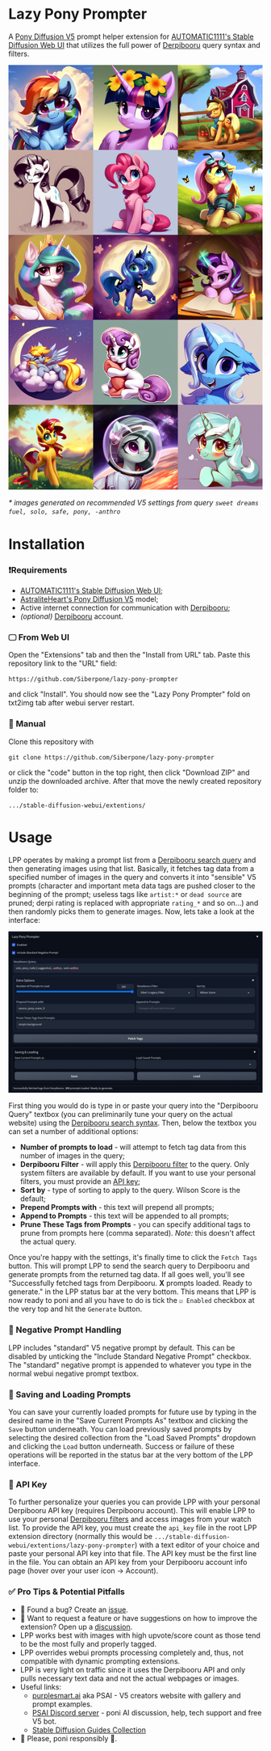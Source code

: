 # Lazy Pony Prompter

A [Pony Diffusion V5](https://civitai.com/models/95367/pony-diffusion-v5) prompt helper extension for [AUTOMATIC1111's Stable Diffusion Web UI](https://github.com/AUTOMATIC1111/stable-diffusion-webui) that utilizes the full power of [Derpibooru](https://derpibooru.org) query syntax and filters.

![showcase](showcase.jpg)

*\* images generated on recommended V5 settings from query `sweet dreams fuel, solo, safe, pony, -anthro`*

# Installation

### ❗Requirements
* [AUTOMATIC1111's Stable Diffusion Web UI](https://github.com/AUTOMATIC1111/stable-diffusion-webui);
* [AstraliteHeart's Pony Diffusion V5](https://civitai.com/models/95367/pony-diffusion-v5) model;
* Active internet connection for communication with [Derpibooru](https://derpibooru.org);
* *(optional)* [Derpibooru](https://derpibooru.org) account.

### 🖵 From Web UI

Open the "Extensions" tab and then the "Install from URL" tab. Paste this repository link to the "URL" field:
```
https://github.com/Siberpone/lazy-pony-prompter
```

and click "Install". You should  now see the "Lazy Pony Prompter" fold on txt2img tab after webui server restart.

### 🙌 Manual
Clone this repository with
```
git clone https://github.com/Siberpone/lazy-pony-prompter
```
or click the "code" button in the top right, then click "Download ZIP" and unzip the downloaded archive. After that move the newly created repository folder to:
```
.../stable-diffusion-webui/extentions/
```

# Usage
LPP operates by making a prompt list from a [Derpibooru search query](https://derpibooru.org/pages/search_syntax) and then generating images using that list. Basically, it fetches tag data from a specified number of images in the query and converts it into "sensible" V5 prompts (character and important meta data tags are pushed closer to the beginning of the prompt; useless tags like `artist:*` or `dead source` are pruned; derpi rating is replaced with appropriate `rating_*` and so on...) and then randomly picks them to generate images. Now, lets take a look at the interface:

![LPP interface](extension.jpg)

First thing you would do is type in or paste your query into the "Derpibooru Query" textbox (you can preliminarily tune your query on the actual website) using the [Derpibooru search syntax](https://derpibooru.org/pages/search_syntax). Then, below the textbox you can set a number of additional options:

* **Number of prompts to load** - will attempt to fetch tag data from this number of images in the query;
* **Derpibooru Filter** - will apply this [Derpibooru filter](https://derpibooru.org/filters) to the query. Only system filters are available by default. If you want to use your personal filters, you must provide an [API key](#-api-key);
* **Sort by** - type of sorting to apply to the query. Wilson Score is the default;
* **Prepend Prompts with** - this text will prepend all prompts;
* **Append to Prompts** - this text will be appended to all prompts;
* **Prune These Tags from Prompts** - you can specify additional tags to prune from prompts here (comma separated). *Note:* this doesn't affect the actual query.

Once you're happy with the settings, it's finally time to click the `Fetch Tags` button. This will prompt LPP to send the search query to Derpibooru and generate prompts from the returned tag data. If all goes well, you'll see "Successfully fetched tags from Derpibooru. **X** prompts loaded. Ready to generate." in the LPP status bar at the very bottom. This means that LPP is now ready to poni and all you have to do is tick the `☑ Enabled` checkbox at the very top and hit the `Generate` button.

### 🚫 Negative Prompt Handling

LPP includes "standard" V5 negative prompt by default. This can be disabled by unticking the "Include Standard Negative Prompt" checkbox. The "standard" negative prompt is appended to whatever you type in the normal webui negative prompt textbox.

### 💾 Saving and Loading Prompts

You can save your currently loaded prompts for future use by typing in the desired name in the "Save Current Prompts As" textbox and clicking the `Save` button underneath. You can load previously saved prompts by selecting the desired collection from the "Load Saved Prompts" dropdown and clicking the `Load` button underneath. Success or failure of these operations will be reported in the status bar at the very bottom of the LPP interface.

### 🔑 API Key

To further personalize your queries you can provide LPP with your personal Derpibooru API key (requires Derpibooru account). This will enable LPP to use your personal [Derpibooru filters](https://derpibooru.org/filters) and access images from your watch list. To provide the API key, you must create the `api_key` file in the root LPP extension directory (normally this would be `.../stable-diffusion-webui/extentions/lazy-pony-prompter`) with a text editor of your choice and paste your personal API key into that file. The API key must be the first line in the file. You can obtain an API key from your Derpibooru account info page (hover over your user icon -> Account).

### ✅ Pro Tips & Potential Pitfalls
* 🐞 Found a bug? Create an [issue](https://github.com/Siberpone/lazy-pony-prompter/issues).
* 💬 Want to request a feature or have suggestions on how to improve the extension? Open up a [discussion](https://github.com/Siberpone/lazy-pony-prompter/discussions).
* LPP works best with images with high upvote/score count as those tend to be the most fully and properly tagged.
* LPP overrides webui prompts processing completely and, thus, not compatible with dynamic prompting extensions.
* LPP is very light on traffic since it uses the Derpibooru API and only pulls necessary text data and not the actual webpages or images.
* Useful links:
    * [purplesmart.ai](https://purplesmart.ai) aka PSAI - V5 creators website with gallery and prompt examples.
    * [PSAI Discord server](http://discord.gg/94KqBcE) - poni AI discussion, help, tech support and free V5 bot.
    * [Stable Diffusion Guides Collection](https://rentry.org/sdgoldmine)
* 🐎 Please, poni responsibly 🐴.
